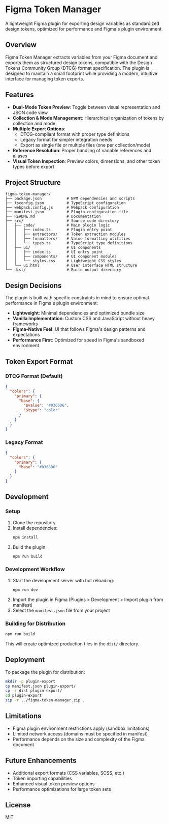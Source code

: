 # Figma Token Manager

A lightweight Figma plugin for exporting design variables as standardized design tokens, optimized for performance and Figma's plugin environment.

## Overview

Figma Token Manager extracts variables from your Figma document and exports them as structured design tokens, compatible with the Design Tokens Community Group (DTCG) format specification. The plugin is designed to maintain a small footprint while providing a modern, intuitive interface for managing token exports.

## Features

- **Dual-Mode Token Preview**: Toggle between visual representation and JSON code view
- **Collection & Mode Management**: Hierarchical organization of tokens by collection and mode
- **Multiple Export Options**:
  - DTCG-compliant format with proper type definitions
  - Legacy format for simpler integration needs
  - Export as single file or multiple files (one per collection/mode)
- **Reference Resolution**: Proper handling of variable references and aliases
- **Visual Token Inspection**: Preview colors, dimensions, and other token types before export

## Project Structure

```
figma-token-manager/
├── package.json           # NPM dependencies and scripts
├── tsconfig.json          # TypeScript configuration
├── webpack.config.js      # Webpack configuration
├── manifest.json          # Plugin configuration file
├── README.md              # Documentation
├── src/                   # Source code directory
│   ├── code/              # Main plugin logic
│   │   ├── index.ts       # Plugin entry point 
│   │   ├── extractors/    # Token extraction modules
│   │   ├── formatters/    # Value formatting utilities
│   │   └── types.ts       # TypeScript type definitions
│   ├── ui/                # UI components
│   │   ├── index.ts       # UI entry point
│   │   ├── components/    # UI component modules
│   │   └── styles.css     # Lightweight CSS styles
│   └── ui.html            # User interface HTML structure
└── dist/                  # Build output directory
```

## Design Decisions

The plugin is built with specific constraints in mind to ensure optimal performance in Figma's plugin environment:

- **Lightweight**: Minimal dependencies and optimized bundle size
- **Vanilla Implementation**: Custom CSS and JavaScript without heavy frameworks
- **Figma-Native Feel**: UI that follows Figma's design patterns and expectations
- **Performance First**: Optimized for speed in Figma's sandboxed environment

## Token Export Format

### DTCG Format (Default)

```json
{
  "colors": {
    "primary": {
      "base": {
        "$value": "#0366D6",
        "$type": "color"
      }
    }
  }
}
```

### Legacy Format

```json
{
  "colors": {
    "primary": {
      "base": "#0366D6"
    }
  }
}
```

## Development

### Setup

1. Clone the repository
2. Install dependencies:
   ```bash
   npm install
   ```
3. Build the plugin:
   ```bash
   npm run build
   ```

### Development Workflow

1. Start the development server with hot reloading:
   ```bash
   npm run dev
   ```
2. Import the plugin in Figma (Plugins > Development > Import plugin from manifest)
3. Select the `manifest.json` file from your project

### Building for Distribution

```bash
npm run build
```

This will create optimized production files in the `dist/` directory.

## Deployment

To package the plugin for distribution:

```bash
mkdir -p plugin-export
cp manifest.json plugin-export/
cp -r dist plugin-export/
cd plugin-export
zip -r ../figma-token-manager.zip .
```

## Limitations

- Figma plugin environment restrictions apply (sandbox limitations)
- Limited network access (domains must be specified in manifest)
- Performance depends on the size and complexity of the Figma document

## Future Enhancements

- Additional export formats (CSS variables, SCSS, etc.)
- Token importing capabilities
- Enhanced visual token preview options
- Performance optimizations for large token sets

## License

MIT